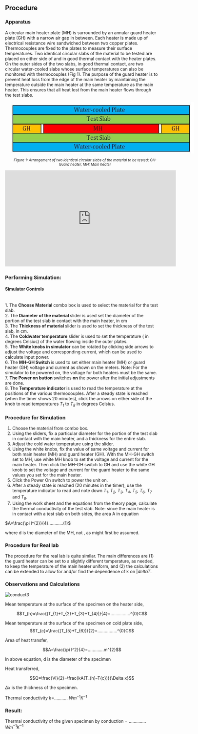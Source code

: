 ## Procedure

### Apparatus

A circular main heater plate (MH) is surrounded by an annular guard heater plate (GH) with a narrow air gap in between. Each heater is made up of electrical resistance wire sandwiched between two copper plates. Thermocouples are fixed to the plates to measure their surface temperatures.
Two identical circular slabs of the material to be tested are placed on either side of and in good thermal contact with the heater plates. On the outer sides of the two slabs, in good thermal contact, are two circular water-cooled slabs whose surface temperatures can also be monitored with thermocouples (Fig 1).
The purpose of the guard heater is to prevent heat loss from the edge of the main heater by maintaining the temperature outside the main heater at the same temperature as the main heater. This ensures that all heat lost from the main heater flows through the test slabs.

<div style="margin-left: 20px;">
  <img src="./images/figure1.jpg" alt="Figure 1" style="max-width: 600px; height: auto;">
  <p style="text-align: center; font-size: smaller; font-style: italic;">Figure 1: Arrangement of two identical circular slabs of the material to be tested; GH: Guard heater, MH: Main heater</p>
</div>


<iframe width="560" height="315" src="https://www.youtube.com/embed/mR2lxfyk6sk" frameborder="0" allow="autoplay; encrypted-media" allowfullscreen></iframe>


### Performing Simulation:
 
#### Simulator Controls
<p><br>
1.	The <strong>Choose Material </strong>combo box is used to select the material for the test slab.<br>
2.	The<strong> Diameter of the material </strong>slider is used set the diameter of the portion of the test slab in contact with the main heater, in cm<br>
3.	The <strong>Thickness of material </strong>slider is used to set the thickness of the test slab, in cm.<br>
4.	The <strong>Coldwater temperature</strong> slider is used to set the temperature ( in degrees Celsius) of the water flowing inside the outer plates.  <br>
5.	The <strong>White knobs in simulator</strong> can be rotated by clicking side arrows to adjust the voltage and corresponding current, which can be used to calculate input power.<br>
6.	The <strong>MH-GH Switch </strong>is used to set either main heater (MH) or guard heater (GH) voltage and current as shown on the meters. Note: For the simulator to be powered on, the voltage for both heaters must be the same. <br>
7.	<strong>The Power on button </strong>switches <strong>on </strong>the power after the initial adjustments are done.<br>
8.	The <strong>Temperature indicator </strong>is used to read the temperature at the positions of the various thermocouples. After a steady state is reached (when the timer shows 20 minutes), click the arrows on either side of the knob to read temperatures<em>  T</em><sub><em>1</em></sub> to <em>T</em><sub><em>8</em></sub>  in degrees Celsius.</p>

### Procedure for Simulation

1. Choose the material from combo box.<br>
2.	Using the sliders, fix a particular diameter for the portion of the test slab in contact with the main heater, and a thickness for the entire slab.<br>
3.	Adjust the cold water temperature using the slider.<br>
4.	Using the white knobs, fix the value of same voltage and current for both main heater (MH) and guard heater (GH). With  the MH-GH switch set to MH, use white MH knob to set the voltage and current for the main heater. Then click the MH-GH switch to GH and use the white GH knob to set the voltage and current for the guard heater to the same values you set for the main heater.<br>
5.	Click the Power On switch to power the unit on.<br>
6.	After  a steady state is reached (20 minutes in the timer), use the temperature indicator to read and note down <em>T<sub>1</sub>,  T<sub>2</sub>, T<sub>3</sub>, T<sub>4</sub>, T<sub>5</sub>, T<sub>6</sub>, T<sub>7</sub> </em>and <em>T<sub>8</sub>.</em>
7. Using the work sheet and the equations from the theory page, calculate the thermal conductivity of the test slab. Note: since the main heater is in contact with a test slab on both sides, the area A in equation

$A=\frac{\pi l^{2}}{4}............(1)$


where d is the diameter of the MH, not , as might first be assumed.

### Procedure for Real lab

The procedure for the real lab is quite similar. The main differences are (1) the guard heater can be set to a slightly different temperature, as needed, to keep the temperature of the main heater uniform, and (2) the calculations can be extended to allow for and/or find the dependence of k on $|delta T$.

###  Observations and Calculations

![conduct3](https://github.com/user-attachments/assets/c2cef23b-29f6-4dc3-99ce-4a94c8d53538)

Mean temperature at the surface of the specimen on the heater side,

$$T_{h}=\frac{(T_{1}+T_{2}+T_{3}+T_{4})}{4}=................^{0}C$$

Mean temperature at the surface of the specimen on cold plate side,
$$T_{c}=\frac{(T_{5}+T_{6})}{2}=................^{0}C$$

Area of heat transfer,

$$A=\frac{\pi l^2}{4}=.............m^{2}$$

In above equation, d is the diameter of the specimen

Heat transferred,    

$$Q=\frac{Vl}{2}=\frac{kA(T_{h}-T{c})}{\Delta x}$$

$\Delta x$ is the thickness of the specimen. 

Thermal conductivity    $k=$........... $Wm^{-1}K^{-1}$
### Result:
 
Thermal conductivity of the given specimen by conduction = ..............     $Wm^{-1}K^{-1}$


